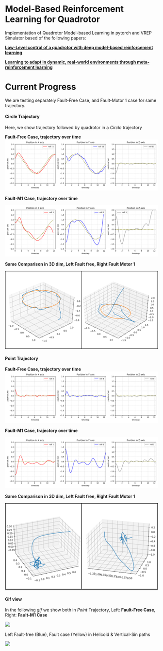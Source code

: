 # Model-Based Reinforcement Learning for Quadrotor

Implementation of Quadrotor Model-based Learning in pytorch and VREP Simulator based of the following papers: 

[**Low-Level control of a quadrotor with deep model-based reinforcement learning**](https://ieeexplore.ieee.org/abstract/document/8769882)

[**Learning to adapt in dynamic, real-world environments through meta-reinforcement learning**](https://arxiv.org/abs/1803.11347)

# Current Progress
We are testing separately Fault-Free Case, and Fault-Motor 1 case for same trajectory.

#### Circle Trajectory
Here, we show trajectory followed by quadrotor in a *Circle* trajectory

**Fault-Free Case, trajectory over time**
![Fault-Free Case](./showimages/_circle_traj_faultfree_s36_r6_p11_otime.png)

**Fault-M1 Case, trajectory over time** 

![Fault-M1 Case](./showimages/_circle_traj_fault_s15r13p3_otime.png)

**Same Comparison in 3D dim, Left Fault free, Right Fault Motor 1**

![3D Trajectories](./showimages/_circle_ffree_vs_f.jpg)

#### Point Trajectory

**Fault-Free Case, trajectory over time**
![Fault-Free Case](./showimages/_point_traj_ffree_s36r5p8_otime.png)

**Fault-M1 Case, trajectory over time** 

![Fault-M1 Case](./showimages/_point_traj_fault_s15r14p1_otime.png)

**Same Comparison in 3D dim, Left Fault free, Right Fault Motor 1**

![3D Trajectories](./showimages/_point_ffree_vs_f.png)

#### Gif view

In the following *gif* we show both in *Point* Trajectory, Left: **Fault-Free Case**, Right: **Fault-M1 Case** 

![](./showimages/join_ffree_fault.gif)

Left Fault-free (Blue), Fault case (Yellow) in Helicoid & Vertical-Sin paths

![](./showimages/helicoid_sinvertical.gif)
